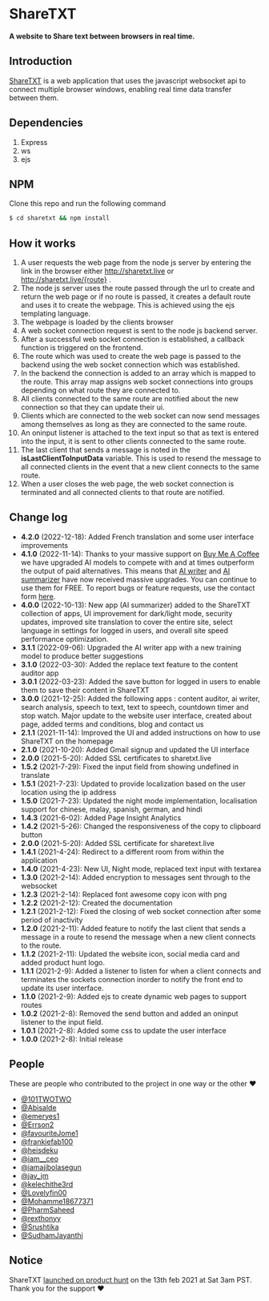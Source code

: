 # ShareTXT

**A website to Share text between browsers in real time.**

## Introduction

[ShareTXT](http://sharetxt.live) is a web application that uses the javascript websocket api to connect multiple browser windows, enabling real time data transfer between them.

## Dependencies 
  1.  Express  
  2.  ws 
  3.  ejs
  
## NPM
Clone this repo and run the following command
```bash
$ cd sharetxt && npm install
```

## How it works 
  1.  A user requests the web page from the node js server by entering the link in the browser either http://sharetxt.live or http://sharetxt.live/{route} .
  2.  The node js server uses the route passed through the url to create and return the web page or if no route is passed, it creates a default route and uses it to create the webpage. This is achieved using the ejs templating language.
  3.  The webpage is loaded by the clients browser
  4.  A web socket connection request is sent to the node js backend server.
  5.  After a successful web socket connection is established, a callback function is triggered on the frontend.
  6.  The route which was used to create the web page is passed to the backend using the web socket connection which was established.
  7.  In the backend the connection is added to an array which is mapped to the route. This array map assigns web socket connections into groups depending on what route they are connected to.
  8.  All clients connected to the same route are notified about the new connection so that they can update their ui.
  9.  Clients which are connected to the web socket can now send messages among themselves as long as they are connected to the same route.
  10.  An oninput listener is attached to the text input so that as text is entered into the input, it is sent to other clients connected to the same route.
  11.   The last client that sends a message is noted in the __isLastClientToInputData__ variable. This is used to resend the message to all connected clients in the event that a new client connects to the same route.
  12.   When a user closes the web page, the web socket connection is terminated and all connected clients to that route are notified.
  
## Change log
* **4.2.0** (2022-12-18): Added French translation and some user interface improvements
* **4.1.0** (2022-11-14): Thanks to your massive support on [Buy Me A Coffee](https://www.buymeacoffee.com/sharetxt.live) we have upgraded AI models to compete with and at times outperform the output of paid alternatives. This means that [AI writer](https://sharetxt.live/app/ai-writer) and [AI summarizer](https://sharetxt.live/app/ai-summarizer) have now received massive upgrades. You can continue to use them for FREE. To report bugs or feature requests, use the contact form [here](/contact).
* **4.0.0** (2022-10-13): New app (AI summarizer) added to the ShareTXT collection of apps, UI improvement for dark/light mode, security updates, improved site translation to cover the entire site, select language in settings for logged in users, and overall site speed performance optimization.
* **3.1.1** (2022-09-06): Upgraded the AI writer app with a new training model to produce better suggestions
* **3.1.0** (2022-03-30): Added the replace text feature to the content auditor app
* **3.0.1** (2022-03-23): Added the save button for logged in users to enable them to save their content in ShareTXT
* **3.0.0** (2021-12-25): Added the following apps : content auditor, ai writer, search analysis, speech to text, text to speech, countdown timer and stop watch. Major update to the website user interface, created about page, added terms and conditions, blog and contact us
* **2.1.1** (2021-11-14): Improved the UI and added instructions on how to use ShareTXT on the homepage
* **2.1.0** (2021-10-20): Added Gmail signup and updated the UI interface
* **2.0.0** (2021-5-20): Added SSL certificates to sharetxt.live
* **1.5.2** (2021-7-29): Fixed the input field from showing undefined in translate
* **1.5.1** (2021-7-23): Updated to provide localization based on the user location using the ip address
* **1.5.0** (2021-7-23): Updated the night mode implementation, localisation support for chinese, malay, spanish, german, and hindi
* **1.4.3** (2021-6-02): Added Page Insight Analytics
* **1.4.2** (2021-5-26): Changed the responsiveness of the copy to clipboard button
* **2.0.0** (2021-5-20): Added SSL certificate for sharetext.live
* **1.4.1** (2021-4-24): Redirect to a different room from within the application
* **1.4.0** (2021-4-23): New UI, Night mode, replaced text input with textarea
* **1.3.0** (2021-2-14): Added encryption to messages sent through to the websocket
* **1.2.3** (2021-2-14): Replaced font awesome copy icon with png
* **1.2.2** (2021-2-12): Created the documentation
* **1.2.1** (2021-2-12): Fixed the closing of web socket connection after some period of inactivity
* **1.2.0** (2021-2-11): Added feature to notify the last client that sends a message in a route to resend the message when a new client connects to the route. 
* **1.1.2** (2021-2-11): Updated the website icon, social media card and added product hunt logo.
* **1.1.1** (2021-2-9): Added a listener to listen for when a client connects and terminates the sockets connection inorder to notify the front end to update its user interface.
* **1.1.0** (2021-2-9): Added ejs to create dynamic web pages to support routes
* **1.0.2** (2021-2-8): Removed the send button and added an oninput listener to the input field.
* **1.0.1** (2021-2-8): Added some css to update the user interface
* **1.0.0** (2021-2-8): Initial release

## People
These are people who contributed to the project in one way or the other :heart:

*	[@101TWOTWO](https://twitter.com/101TWOTWO)
*	[@Abisalde](https://twitter.com/Abisalde)
*	[@emeryes1](https://twitter.com/emeryes1)
*	[@Errson2](https://twitter.com/Errson)
*	[@favouriteJome1](https://twitter.com/favouriteJome1)
*	[@frankiefab100](https://twitter.com/frankiefab100)
*	[@heisdeku](https://twitter.com/heisdeku)
*	[@iam__ceo](https://twitter.com/iam__ceo)
*	[@iamajibolasegun](https://twitter.com/iamajibolasegun)
*	[@jay_jm](https://twitter.com/jay_jm)
*	[@kelechithe3rd](https://twitter.com/kelechithe3rd)
*	[@Lovelyfin00](https://twitter.com/@lovelyfin00)
*	[@Mohamme18677371](https://twitter.com/Mohamme18677371)
*	[@PharmSaheed](https://twitter.com/PharmSaheed)
*	[@rexthonyy](https://twitter.com/rexthonyy)
*	[@Srushtika](https://twitter.com/Srushtika)
*	[@SudhamJayanthi](https://twitter.com/SudhamJayanthi)

## Notice
ShareTXT [launched on product hunt](https://www.producthunt.com/posts/share-txt?utm_source=github&utm_medium=github) on the 13th feb 2021 at Sat 3am PST. Thank you for the support :heart:

